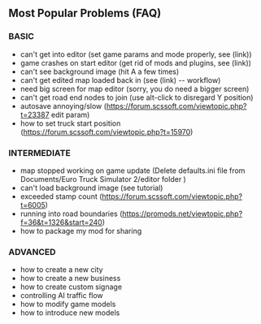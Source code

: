 ## Most Popular Problems (FAQ)

### BASIC
* can't get into editor (set game params and mode properly, see (link))
* game crashes on start editor (get rid of mods and plugins, see (link))
* can't see background image (hit A a few times)
* can't get edited map loaded back in (see (link) -- workflow)
* need big screen for map editor (sorry, you do need a bigger screen)
* can't get road end nodes to join (use alt-click to disregard Y position)
* autosave annoying/slow (https://forum.scssoft.com/viewtopic.php?t=23387  edit param)
* how to set truck start position (https://forum.scssoft.com/viewtopic.php?t=15970)

### INTERMEDIATE
* map stopped working on game update (Delete defaults.ini file from Documents/Euro Truck Simulator 2/editor folder )
* can't load background image (see tutorial)
* exceeded stamp count (https://forum.scssoft.com/viewtopic.php?t=6005)
* running into road boundaries (https://promods.net/viewtopic.php?f=36&t=1326&start=240)
* how to package my mod for sharing

### ADVANCED
* how to create a new city
* how to create a new business
* how to create custom signage
* controlling AI traffic flow
* how to modify game models
* how to introduce new models
